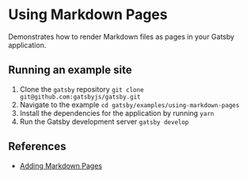# Using Markdown Pages

Demonstrates how to render Markdown files as pages in your Gatsby application.

## Running an example site

1.  Clone the `gatsby` repository `git clone git@github.com:gatsbyjs/gatsby.git`
2.  Navigate to the example `cd gatsby/examples/using-markdown-pages`
3.  Install the dependencies for the application by running `yarn`
4.  Run the Gatsby development server `gatsby develop`

## References

- [Adding Markdown Pages](https://www.gatsbyjs.org/docs/adding-markdown-pages/)
